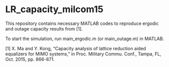 # LR_capacity_milcom15

This repository contains necessary MATLAB codes to reproduce ergodic and outage capacity results from [1]. 

To start the simulation, run main_ergodic.m (or main_outage.m) in MATLAB.

[1] X. Ma and Y. Kong, “Capacity analysis of lattice reduction aided equalizers for MIMO systems,” in Proc. Military Commu. Conf., Tampa, FL, Oct. 2015, pp. 866-871.
